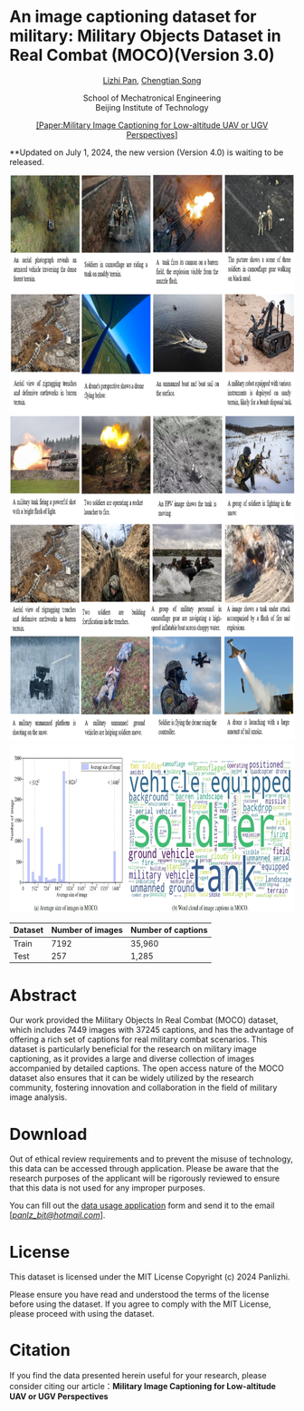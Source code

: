 # An image captioning dataset for military:  Military Objects Dataset in Real Combat (MOCO)(Version 3.0)


<p align="center"><a href="https://panlizhi.github.io">Lizhi Pan</a>, <a href="https://smen.bit.edu.cn/szdw/szml/tcykzgcx/qb05/721aa3c324ec4a20912425153613e881.htm">Chengtian Song</a> </p>

<p align="center">School of Mechatronical Engineering<br>Beijing Institute of Technology</p>

<p align="center"><a href=" ">[Paper:Military Image Captioning for Low-altitude UAV or UGV Perspectives]</a></p>
<!--<p align="center"><a href="http://panlizhi.github.io/files/MAE-MilitIC.pdf">[Paper:MAE-MilitIC]</a></p>-->

**Updated on July 1, 2024, the new version (Version 4.0) is waiting to be released.
<!-- <p align="center">Author : Not disclosed based on double-blind reviewing policy</p>-->



<img src="dataset.png" width="100%" height="1000" alt="teaser">
<img src="statistics.png" width="100%" height="300" alt="teaser">


| Dataset | Number of images | Number of captions |
|---------|------------------|--------------------|
| Train   | 7192             | 35,960             |
| Test    | 257              | 1,285              |

# Abstract
Our work provided the Military Objects In Real Combat (MOCO) dataset, which includes 7449 images with 37245
captions, and has the advantage of offering a rich set of captions for real military combat scenarios. This dataset is
particularly beneficial for the research on military image captioning, as it provides a large and diverse collection of
images accompanied by detailed captions. The open access nature of the MOCO dataset also ensures that it can
be widely utilized by the research community, fostering innovation and collaboration in the field of military image
analysis.
# Download

Out of ethical review requirements and to prevent the misuse of technology, this data can be accessed through application. 
Please be aware that the research purposes of the applicant will be rigorously reviewed to ensure that this data is not used for any improper purposes.

You can fill out the [data usage application](https://github.com/Panlizhi/MOCO/data_application.docx) form and send it to the email [*panlz_bit@hotmail.com*].



<!-- Google Drive link：
```
https://drive.google.com/drive/folders/ 
```
Baidu Netdisk link (password: rvmc):
```
https://pan.baidu.com/s/
```
If the link becomes invalid, please do not hesitate to contact me for an update.-->

# License
This dataset is licensed under the MIT License Copyright (c) 2024 Panlizhi.

Please ensure you have read and understood the terms of the license before using the dataset.
If you agree to comply with the MIT License, please proceed with using the dataset.

# Citation
If you find the data presented herein useful for your research, please consider citing our article：**Military Image Captioning for Low-altitude UAV or UGV Perspectives**
<!-- [**MAE-MilitIC: Map Augmentation Embedding to Enhance Semantics for Military Image Captioning**](http://panlizhi.github.io/files/MAE-MilitIC.pdf)-->

